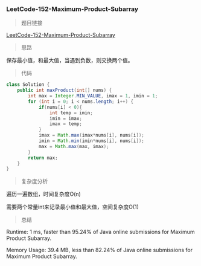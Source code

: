 ### LeetCode-152-Maximum-Product-Subarray

> 题目链接

[LeetCode-152-Maximum-Product-Subarray](https://leetcode.com/problems/maximum-product-subarray/)

> 思路

保存最小值，和最大值，当遇到负数，则交换两个值。

> 代码

```java
class Solution {
    public int maxProduct(int[] nums) {
        int max = Integer.MIN_VALUE, imax = 1, imin = 1;
        for (int i = 0; i < nums.length; i++) {
            if(nums[i] < 0){
                int temp = imin;
                imin = imax;
                imax = temp;
            }
            imax = Math.max(imax*nums[i], nums[i]);
            imin = Math.min(imin*nums[i], nums[i]);
            max = Math.max(max, imax);
        }
        return max;
    }
}
```

> 复杂度分析

遍历一遍数组，时间复杂度O(n)

需要两个常量int来记录最小值和最大值，空间复杂度O(1)

> 总结

Runtime: 1 ms, faster than 95.24% of Java online submissions for Maximum Product Subarray.

Memory Usage: 39.4 MB, less than 82.24% of Java online submissions for Maximum Product Subarray.
